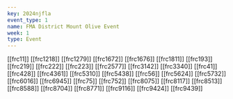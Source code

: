 ```yaml
---
key: 2024njfla
event_type: 1
name: FMA District Mount Olive Event
week: 1
type: Event
---
```

[[frc11]]
[[frc1218]]
[[frc1279]]
[[frc1672]]
[[frc1676]]
[[frc1811]]
[[frc193]]
[[frc219]]
[[frc222]]
[[frc223]]
[[frc2577]]
[[frc3142]]
[[frc3340]]
[[frc41]]
[[frc428]]
[[frc4361]]
[[frc5310]]
[[frc5438]]
[[frc56]]
[[frc5624]]
[[frc5732]]
[[frc6016]]
[[frc6945]]
[[frc75]]
[[frc752]]
[[frc8075]]
[[frc8117]]
[[frc8513]]
[[frc8588]]
[[frc8704]]
[[frc8771]]
[[frc9116]]
[[frc9424]]
[[frc9439]]
